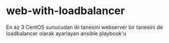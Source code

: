 # web-with-loadbalancer

En az 3 CentOS sunucudan iki tanesini webserver bir tanesini de loadbalancer olarak ayarlayan ansible playbook'u 
